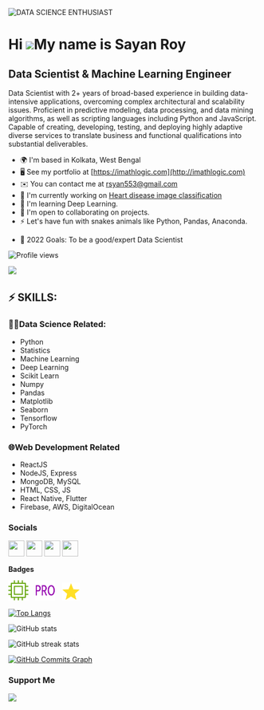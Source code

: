 ![**DATA SCIENCE ENTHUSIAST**](https://d6vdma9166ldh.cloudfront.net/media/images/4594dcf8-a8c5-4fa7-a6d4-bab2c9081041.jpg)

Hi ![](https://user-images.githubusercontent.com/18350557/176309783-0785949b-9127-417c-8b55-ab5a4333674e.gif)My name is Sayan Roy
================================================================================================================================

Data Scientist & Machine Learning Engineer
------------------------------------------
Data Scientist with 2+ years of broad-based experience in building data-intensive applications, overcoming complex architectural and scalability issues. Proficient in predictive modeling, data processing, and data mining algorithms, as well as scripting languages including Python and JavaScript. Capable of creating, developing, testing, and deploying highly adaptive diverse services to translate business and functional qualifications into substantial deliverables.

* 🌍  I'm based in Kolkata, West Bengal
* 🖥️  See my portfolio at [https://imathlogic.com](http://imathlogic.com)
* ✉️  You can contact me at [rsyan553@gmail.com](mailto:rsyan553@gmail.com)
* 🚀  I'm currently working on [Heart disease image classification](http://imathlogic.com)
* 🧠  I'm learning Deep Learning.
* 🤝  I'm open to collaborating on projects.
* ⚡  Let's have fun with snakes animals like Python, Pandas, Anaconda.
- 🥅 2022 Goals: To be a good/expert Data Scientist

![Profile views](https://gpvc.arturio.dev/Sayan-Roy-729)

<a href="https://www.github.com/Sayan-Roy-729" target="_blank" rel="noreferrer"><img
src="https://img.shields.io/github/followers/Sayan-Roy-729?logo=github&style=for-the-badge&color=facc15&labelColor=581c87" /></a>


## ⚡ SKILLS:
### 👨‍🔬Data Science Related:
* Python
* Statistics
* Machine Learning
* Deep Learning
* Scikit Learn
* Numpy
* Pandas
* Matplotlib
* Seaborn
* Tensorflow
* PyTorch

### 🌐Web Development Related
* ReactJS
* NodeJS, Express
* MongoDB, MySQL
* HTML, CSS, JS
* React Native, Flutter
* Firebase, AWS, DigitalOcean


### Socials

<p align="left"> <a href="https://discord.com/users/SayanRoy#8592" target="_blank" rel="noreferrer"><img src="https://raw.githubusercontent.com/danielcranney/readme-generator/main/public/icons/socials/discord.svg" width="32" height="32" /></a> <a href="https://www.github.com/Sayan-Roy-729" target="_blank" rel="noreferrer"><img src="https://raw.githubusercontent.com/danielcranney/readme-generator/main/public/icons/socials/github.svg" width="32" height="32" /></a> <a href="https://www.linkedin.com/in/sayanroy729" target="_blank" rel="noreferrer"><img src="https://raw.githubusercontent.com/danielcranney/readme-generator/main/public/icons/socials/linkedin.svg" width="32" height="32" /></a> <a href="http://www.medium.com/@sayanroy729" target="_blank" rel="noreferrer"><img src="https://raw.githubusercontent.com/danielcranney/readme-generator/main/public/icons/socials/medium.svg" width="32" height="32" /></a></p> 

**Badges**

<a href='https://docs.github.com/en/developers'><img src='https://raw.githubusercontent.com/acervenky/animated-github-badges/master/assets/devbadge.gif' width='40' height='40'></a> <a href='https://github.com/pricing'><img src='https://raw.githubusercontent.com/acervenky/animated-github-badges/master/assets/pro.gif' width='40' height='40'></a> <a href='https://stars.github.com/'><img src='https://raw.githubusercontent.com/acervenky/animated-github-badges/master/assets/starbadge.gif' width='35' height='35'></a> 

[![Top Langs](https://github-readme-stats.vercel.app/api/top-langs/?username=Sayan-Roy-729)](https://github.com/anuraghazra/github-readme-stats)

![GitHub stats](https://github-readme-stats.vercel.app/api?username=Sayan-Roy-729&show_icons=true&count_private=true)  

![GitHub streak stats](https://github-readme-streak-stats.herokuapp.com/?user=Sayan-Roy-729)

<a href="http://www.github.com/Sayan-Roy-729"><img src="https://activity-graph.herokuapp.com/graph?username=Sayan-Roy-729&bg_color=ffffff&color=000000&line=84cc16&point=000000&area_color=ffffff&area=true&hide_border=true&custom_title=GitHub%20Commits%20Graph" alt="GitHub Commits Graph" /></a>



### Support Me

<a href="https://www.buymeacoffee.com/sayanroy729"><img src="https://cdn.buymeacoffee.com/buttons/v2/default-yellow.png" width="200" /></a>
